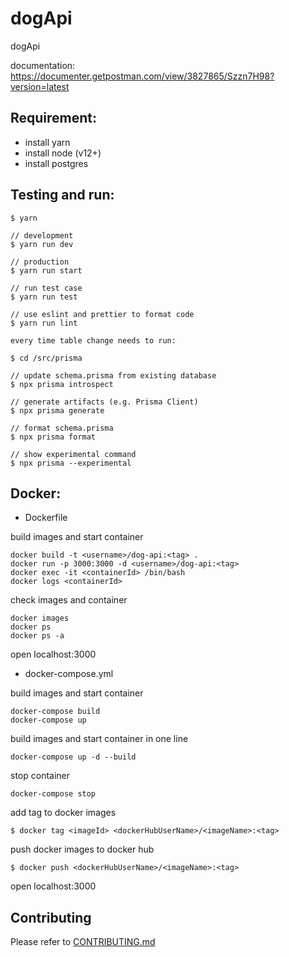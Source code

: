 # dogApi

dogApi

documentation: https://documenter.getpostman.com/view/3827865/Szzn7H98?version=latest

## Requirement:
 - install yarn
 - install node (v12+)
 - install postgres

## Testing and run:
```
$ yarn

// development
$ yarn run dev

// production
$ yarn run start

// run test case
$ yarn run test

// use eslint and prettier to format code
$ yarn run lint
```

```
every time table change needs to run:

$ cd /src/prisma

// update schema.prisma from existing database
$ npx prisma introspect

// generate artifacts (e.g. Prisma Client)
$ npx prisma generate

// format schema.prisma
$ npx prisma format

// show experimental command
$ npx prisma --experimental
```

## Docker:

- Dockerfile

build images and start container
```
docker build -t <username>/dog-api:<tag> .
docker run -p 3000:3000 -d <username>/dog-api:<tag>
docker exec -it <containerId> /bin/bash
docker logs <containerId>
```

check images and container
```
docker images
docker ps
docker ps -a
```

open localhost:3000

- docker-compose.yml

build images and start container
```
docker-compose build
docker-compose up
```

build images and start container in one line
```
docker-compose up -d --build
```

stop container
```
docker-compose stop
```

add tag to docker images
```
$ docker tag <imageId> <dockerHubUserName>/<imageName>:<tag>
```

push docker images to docker hub
```
$ docker push <dockerHubUserName>/<imageName>:<tag>
```

open localhost:3000

## Contributing

Please refer to [CONTRIBUTING.md](https://github.com/yeukfei02/dogApi/blob/master/CONTRIBUTING.md)